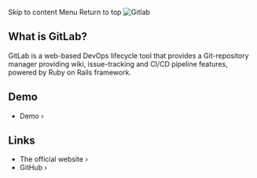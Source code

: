 Skip to content
Menu
Return to top
![Gitlab](https://raw.githubusercontent.com/gitlabhq/gitlabhq/refs/heads/master/public/apple-touch-icon.png)
## What is GitLab? ​
GitLab is a web-based DevOps lifecycle tool that provides a Git-repository manager providing wiki, issue-tracking and CI/CD pipeline features, powered by Ruby on Rails framework.
## Demo ​
  * Demo ›


## Links ​
  * The official website ›
  * GitHub ›


